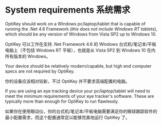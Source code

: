 System requirements
系统需求
======

OptiKey should work on a Windows pc/laptop/tablet that is capable of running the .Net 4.6 Framework (*this does not include Windows RT tablets*), which should be any version of Windows from Vista SP2 up to Windows 10.

OptiKey 可以工作在支持 .Net Framework 4.6 的 Windows 台式机/笔记本/平板电脑上（不包括 Windows RT 平板），也就是从 Vista SP2 到 Windows 10 在内所有版本的 Windows。

Your device should be relatively modern/capable, but high end computer specs are not required by OptiKey.

你的设备应该相对较新，不过 OptiKey 并不要求高端配置的电脑。

If you are using an eye tracking device your pc/laptop/tablet will need to meet the minimum requirements of your eye tracker's software. These are typically more than enough for OptiKey to run flawlessly.

如果你在使用眼动仪，你的台式机/笔记本/平板电脑需要满足你的眼球跟踪软件的最小配置需求，而这个配置通常足以能够完美地运行 OptiKey 了。
